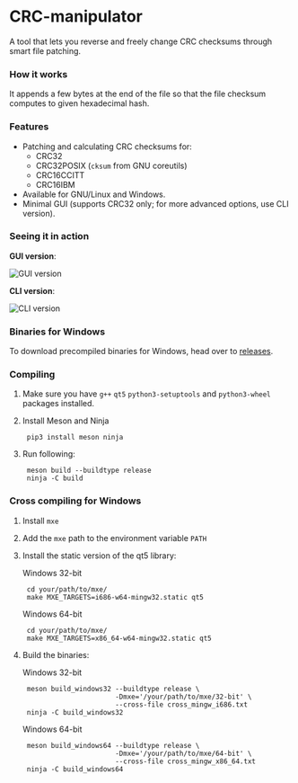 CRC-manipulator
===============

A tool that lets you reverse and freely change CRC checksums through smart
file patching.

### How it works

It appends a few bytes at the end of the file so that the file checksum
computes to given hexadecimal hash.

### Features

- Patching and calculating CRC checksums for:
  - CRC32
  - CRC32POSIX (`cksum` from GNU coreutils)
  - CRC16CCITT
  - CRC16IBM
- Available for GNU/Linux and Windows.
- Minimal GUI (supports CRC32 only; for more advanced options, use CLI version).

### Seeing it in action

**GUI version**:

![GUI version](http://i.imgur.com/A5LzhBs.png)

**CLI version**:

![CLI version](http://i.imgur.com/a7YTbxk.png)

### Binaries for Windows

To download precompiled binaries for Windows, head over to
[releases](https://github.com/rr-/CRC-manipulator/releases).

### Compiling

1. Make sure you have `g++` `qt5` `python3-setuptools` and `python3-wheel`
packages installed.

2. Install Meson and Ninja

        pip3 install meson ninja

3. Run following:

        meson build --buildtype release
        ninja -C build

### Cross compiling for Windows

1. Install `mxe`

2. Add the `mxe` path to the environment variable `PATH`

3. Install the static version of the qt5 library:

    Windows 32-bit

        cd your/path/to/mxe/
        make MXE_TARGETS=i686-w64-mingw32.static qt5

    Windows 64-bit

        cd your/path/to/mxe/
        make MXE_TARGETS=x86_64-w64-mingw32.static qt5

4. Build the binaries:

    Windows 32-bit

        meson build_windows32 --buildtype release \
                              -Dmxe='/your/path/to/mxe/32-bit' \
                              --cross-file cross_mingw_i686.txt
        ninja -C build_windows32

    Windows 64-bit

        meson build_windows64 --buildtype release \
                              -Dmxe='/your/path/to/mxe/64-bit' \
                              --cross-file cross_mingw_x86_64.txt
        ninja -C build_windows64
